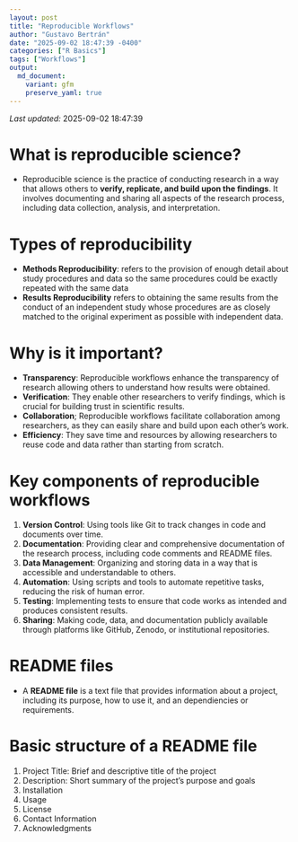 ```yaml
---
layout: post
title: "Reproducible Workflows"
author: "Gustavo Bertrán"
date: "2025-09-02 18:47:39 -0400"
categories: ["R Basics"]
tags: ["Workflows"]
output:
  md_document:
    variant: gfm
    preserve_yaml: true
---
```


*Last updated:* 2025-09-02 18:47:39

# What is reproducible science?

- Reproducible science is the practice of conducting research in a way
  that allows others to **verify, replicate, and build upon the
  findings**. It involves documenting and sharing all aspects of the
  research process, including data collection, analysis, and
  interpretation.

# Types of reproducibility

- **Methods Reproducibility**: refers to the provision of enough detail
  about study procedures and data so the same procedures could be
  exactly repeated with the same data
- **Results Reproducibility** refers to obtaining the same results from
  the conduct of an independent study whose procedures are as closely
  matched to the original experiment as possible with independent data.

# Why is it important?

- **Transparency**: Reproducible workflows enhance the transparency of
  research allowing others to understand how results were obtained.
- **Verification**: They enable other researchers to verify findings,
  which is crucial for building trust in scientific results.
- **Collaboration**; Reproducible workflows facilitate collaboration
  among researchers, as they can easily share and build upon each
  other’s work.
- **Efficiency**: They save time and resources by allowing researchers
  to reuse code and data rather than starting from scratch.

# Key components of reproducible workflows

1.  **Version Control**: Using tools like Git to track changes in code
    and documents over time.
2.  **Documentation**: Providing clear and comprehensive documentation
    of the research process, including code comments and README files.
3.  **Data Management**: Organizing and storing data in a way that is
    accessible and understandable to others.
4.  **Automation**: Using scripts and tools to automate repetitive
    tasks, reducing the risk of human error.
5.  **Testing**: Implementing tests to ensure that code works as
    intended and produces consistent results.
6.  **Sharing**: Making code, data, and documentation publicly available
    through platforms like GitHub, Zenodo, or institutional
    repositories.

# README files

- A **README file** is a text file that provides information about a
  project, including its purpose, how to use it, and an dependiencies or
  requirements.

# Basic structure of a README file

1.  Project Title: Brief and descriptive title of the project
2.  Description: Short summary of the project’s purpose and goals
3.  Installation
4.  Usage
5.  License
6.  Contact Information
7.  Acknowledgments
